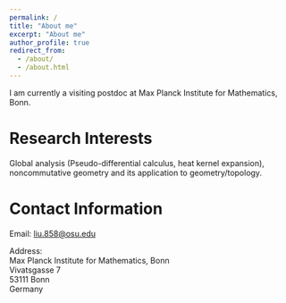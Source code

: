 ```yaml
---
permalink: /
title: "About me"
excerpt: "About me"
author_profile: true
redirect_from: 
  - /about/
  - /about.html
---
```



I am currently a visiting postdoc at Max Planck Institute for Mathematics, Bonn.

Research Interests
======
Global analysis (Pseudo-differential calculus, heat kernel expansion),
noncommutative geometry and its application to geometry/topology.

Contact Information
======
Email: liu.858@osu.edu

Address:  
Max Planck Institute for Mathematics, Bonn  
Vivatsgasse 7  
53111 Bonn  
Germany  




